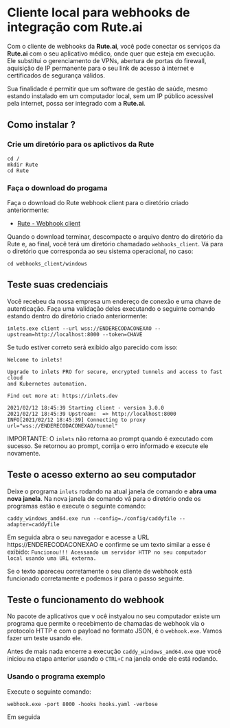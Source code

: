 # Cliente local para webhooks de integração com **Rute.ai**

Com o cliente de webhooks da **Rute.ai**, você pode conectar os serviços da **Rute.ai** com o seu aplicativo médico, onde quer que esteja em execução. Ele substitui o gerenciamento de VPNs, abertura de portas do firewall, aquisição de IP permanente para o seu link de acesso à internet e certificados de segurança válidos.

Sua finalidade é permitir que um software de gestão de saúde, mesmo estando instalado em um computador local, sem um IP público acessível pela internet, possa ser integrado com a **Rute.ai**.

## Como instalar ?

### Crie um diretório para os aplictivos da Rute

```
cd /
mkdir Rute
cd Rute
```

### Faça o download do progama

Faça o download do Rute webhook client para o diretório criado anteriormente:

* [Rute - Webhook client](https://github.com/ruteai/webhooks_client/archive/main.zip)

Quando o download terminar, descompacte o arquivo dentro do diretório da Rute e, ao final, você terá um diretório chamadado  `webhooks_client`. Vá para o diretório que corresponda ao seu sistema operacional, no caso:

```
cd webhooks_client/windows
```

## Teste suas credenciais

Você recebeu da nossa empresa um endereço de conexão e uma chave de autenticação. Faça uma validação deles executando o seguinte comando estando dentro do diretório criado anteriormente:

```
inlets.exe client --url wss://ENDERECODACONEXAO --upstream=http://localhost:8000 --token=CHAVE
```

Se tudo estiver correto será exibido algo parecido com isso:

```
Welcome to inlets!

Upgrade to inlets PRO for secure, encrypted tunnels and access to fast cloud
and Kubernetes automation.

Find out more at: https://inlets.dev 

2021/02/12 18:45:39 Starting client - version 3.0.0
2021/02/12 18:45:39 Upstream:  => http://localhost:8000
INFO[2021/02/12 18:45:39] Connecting to proxy                           url="wss://ENDERECODACONEXAO/tunnel"
```

IMPORTANTE: O `inlets` não retorna ao prompt quando é executado com sucesso. Se retornou ao prompt, corrija o erro informado e execute ele novamente.

## Teste o acesso externo ao seu computador

Deixe o programa `inlets` rodando na atual janela de comando e **abra uma nova janela**. Na nova janela de comando vá para o diretório onde os programas estão e execute o seguinte comando:

```
caddy_windows_amd64.exe run --config=./config/caddyfile --adapter=caddyfile
```

Em seguida abra o seu navegador e acesse a URL https://ENDERECODACONEXAO e confirme se um texto similar a esse é exibido: `Funcionou!!! Acessando um servidor HTTP no seu computador local usando uma URL externa.`

Se o texto apareceu corretamente o seu cliente de webhook está funcionado corretamente e podemos ir para o passo seguinte.

## Teste o funcionamento do webhook

No pacote de aplicativos que v ocê instyalou no seu computador existe um programa que permite o recebimento de chamadas de webhook via o protocolo HTTP e com o payload no formato JSON, é o `webhook.exe`. Vamos fazer um teste usando ele.

Antes de mais nada encerre a execução `caddy_windows_amd64.exe` que você iniciou na etapa anterior usando o `CTRL+C` na janela onde ele está rodando.

### Usando o programa exemplo

Execute o seguinte comando:

```
webhook.exe -port 8000 -hooks hooks.yaml -verbose
```

Em seguida

